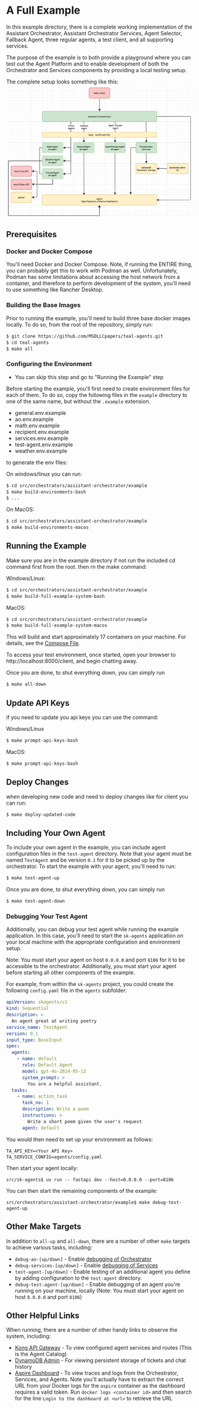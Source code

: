 # A Full Example
In this example directory, there is a complete working implementation of the
Assistant Orchestrator, Assistant Orchestrator Services, Agent Selector,
Fallback Agent, three regular agents, a test client, and all supporting
services.

The purpose of the example is to both provide a playground where you can test
out the Agent Platform and to enable development of both the Orchestrator and
Services components by providing a local testing setup.

The complete setup looks something like this:
![Example Architecture](/assets/example-arch.png)

## Prerequisites

### Docker and Docker Compose
You'll need Docker and Docker Compose. Note, if running the ENTIRE thing, you
can probably get this to work with Podman as well. Unfortunately, Podman has
some limitations about accessing the host network from a container, and
therefore to perform development of the system, you'll need to use something
like Rancher Desktop.

### Building the Base Images
Prior to running the example, you'll need to build three base docker images
locally. To do so, from the root of the repository, simply run:
```bash
$ git clone https://github.com/MSDLLCpapers/teal-agents.git
$ cd teal-agents
$ make all
```

### Configuring the Environment

- You can skip this step and go to "Running the Example" step

Before starting the example, you'll first need to create environment files for
each of them. To do so, copy the following files in the `example` directory to
one of the same name, but without the `.example` extension.
* general.env.example
* ao.env.example
* math.env.example
* recipient.env.example
* services.env.example
* test-agent.env.example
* weather.env.example

to generate the env files:

On windows/linux you can run:

```bash
$ cd src/orchestrators/assistant-orchestrator/example
$ make build-environments-bash
$ ...
```

On MacOS:

```bash
$ cd src/orchestrators/assistant-orchestrator/example
$ make build-environments-macos

```

## Running the Example

Make sure you are in the example directory if not run the included cd command first from the root. then rn the make command:

Windows/Linux:

```bash
$ cd src/orchestrators/assistant-orchestrator/example
$ make build-full-example-system-bash
```

MacOS:

```bash
$ cd src/orchestrators/assistant-orchestrator/example
$ make build-full-example-system-macos
```

This will build and start approximately 17 containers on your machine. For
details, see the [Compose File](./compose.yaml).

To access your test environment, once started, open your browser to
http://localhost:8000/client, and begin chatting away.

Once you are done, to shut everything down, you can simply run

```bash
$ make all-down
```

## Update API Keys

if you need to update you api keys you can use the command:

Windows/Linux

```bash
$ make prompt-api-keys-bash
```

MacOS:

```bash
$ make prompt-api-keys-bash
```

## Deploy Changes

when developing new code and need to deploy changes like for client you can run:

```bash
$ make deploy-updated-code
```


## Including Your Own Agent
To include your own agent in the example, you can include agent configuration
files in the `test-agent` directory. Note that your agent must be named
`TestAgent` and be version `0.1` for it to be picked up by the orchestrator.
To start the example with your agent, you'll need to run:
```bash
$ make test-agent-up
```

Once you are done, to shut everything down, you can simply run
```bash
$ make test-agent-down
```

### Debugging Your Test Agent
Additionally, you can debug your test agent while running the example
application. In this case, you'll need to start the `sk-agents` application on
your local machine with the appropriate configuration and environment setup.

Note: You must start your agent on host `0.0.0.0` and port `8106` for it to be
accessible to the orchestrator. Additionally, you must start your agent before
starting all other components of the example.

For example, from within the `sk-agents` project, you could create the following
`config.yaml` file in the `agents` subfolder:
```yaml
apiVersion: skagents/v1
kind: Sequential
description: >
  An agent great at writing poetry
service_name: TestAgent
version: 0.1
input_type: BaseInput
spec:
  agents:
    - name: default
      role: Default Agent
      model: gpt-4o-2024-05-13
      system_prompt: >
        You are a helpful assistant.
  tasks:
    - name: action_task
      task_no: 1
      description: Write a poem
      instructions: >
        Write a short poem given the user's request
      agent: default
```

You would then need to set up your environment as follows:
```text
TA_API_KEY=<Your API Key>
TA_SERVICE_CONFIG=agents/config.yaml
```

Then start your agent locally:
```shell
src/sk-agents$ uv run -- fastapi dev --host=0.0.0.0 --port=8106
```

You can then start the remaining components of the example:
```shell
src/orchestrators/assistant-orchestrator/example$ make debug-test-agent-up
```

## Other Make Targets
In addition to `all-up` and `all-down`, there are a number of other `make`
targets to achieve various tasks, including:
* `debug-ao-[up/down]` - Enable [debugging of Orchestrator](../orchestrator/README.md)
* `debug-services-[up/down]` - Enable [debugging of Services](../services/README.md)
* `test-agent-[up/down]` - Enable testing of an additional agent you define by
  adding configuration to the `test-agent` directory.
* `debug-test-agent-[up/down]` - Enable debugging of an agent you're running
  on your machine, locally (Note: You must start your agent on host `0.0.0.0`
  and port `8106`)

## Other Helpful Links
When running, there are a number of other handy links to observe the system,
including:
* [Kong API Gateway](http://localhost:8002/) - To view configured agent services
  and routes (This is the Agent Catalog)
* [DynamoDB Admin](http://localhost:8400/) - For viewing persistent storage of
  tickets and chat history
* [Aspire Dashboard]() - To view traces and logs from the Orchestrator,
  Services, and Agents. Note you'll actually have to extract the correct URL
  from your Docker logs for the `aspire` container as the dashboard requires a
  valid token. Run `docker logs <container id>` and then search for the line
  `Login to the dashboard at <url>` to retrieve the URL